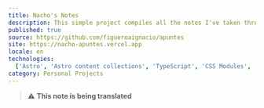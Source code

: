 ```yaml
---
title: Nacho's Notes
description: This simple project compiles all the notes I've taken throughout my professional career, collecting notes from university studies, courses, and training.
published: true
source: https://github.com/figueroaignacio/apuntes
site: https://nacho-apuntes.vercel.app
locale: en
technologies:
  ['Astro', 'Astro content collections', 'TypeScript', 'CSS Modules', 'Rehype', 'Markdown', 'MDX']
category: Personal Projects
---
```


> ⚠️ **This note is being translated**

